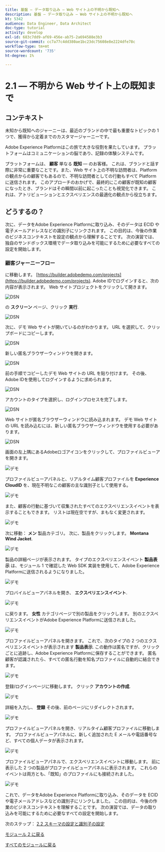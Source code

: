 ```yaml
---
title: 基盤 — データ取り込み — Web サイト上の不明から既知へ
description: 基盤 — データ取り込み — Web サイト上の不明から既知へ
kt: 5342
audience: Data Engineer, Data Architect
doc-type: tutorial
activity: develop
exl-id: 683c7dd9-af69-456e-ab75-2a694588e3b3
source-git-commit: cc7a77c4dd380ae1bc23dc75608e8e2224dfe78c
workflow-type: tm+mt
source-wordcount: '735'
ht-degree: 1%

---
```


# 2.1 — 不明から Web サイト上の既知まで

## コンテキスト

未知から既知へのジャーニーは、最近のブランドの中で最も重要なトピックの 1 つで、獲得から定着までのカスタマージャーニーです。

Adobe Experience Platformはこの旅で大きな役割を果たしています。 プラットフォームはコミュニケーションの脳であり、記録の体験システムです。

プラットフォームは、 **顧客** 単なる **既知** — のお客様。 これは、ブランドと話す際に非常に重要なことです。また、Web サイト上の不明な訪問者は、Platform の観点からの顧客でもあるので、不明な訪問者としての行動もすべて Platform に送信されます。 このアプローチのおかげで、最終的にこの顧客が既知の顧客になったとき、ブランドはその瞬間以前に起こったことも視覚化できます。 これは、アトリビューションとエクスペリエンスの最適化の観点から役立ちます。

## どうするの？

次に、データをAdobe Experience Platformに取り込み、そのデータは ECID や電子メールアドレスなどの識別子にリンクされます。 この目的は、今後の作業のビジネスコンテキストを設定の観点から理解することです。 次の演習では、独自のサンドボックス環境でデータ取り込みを可能にするために必要なすべての設定を開始します。

### 顧客ジャーニーフロー

に移動します。 [https://builder.adobedemo.com/projects](https://builder.adobedemo.com/projects). Adobe IDでログインすると、次の内容が表示されます。 Web サイトプロジェクトをクリックして開きます。

![DSN](../module0/images/web8.png)

の **スクリーン** ページ、クリック **実行**.

![DSN](../module1/images/web2.png)

次に、デモ Web サイトが開いているのがわかります。 URL を選択して、クリップボードにコピーします。

![DSN](../module0/images/web3.png)

新しい匿名ブラウザーウィンドウを開きます。

![DSN](../module0/images/web4.png)

前の手順でコピーしたデモ Web サイトの URL を貼り付けます。 その後、Adobe IDを使用してログインするように求められます。

![DSN](../module0/images/web5.png)

アカウントのタイプを選択し、ログインプロセスを完了します。

![DSN](../module0/images/web6.png)

Web サイトが匿名ブラウザーウィンドウに読み込まれます。 デモ Web サイトの URL を読み込むには、新しい匿名ブラウザーウィンドウを使用する必要があります。

![DSN](../module0/images/web7.png)

画面の左上隅にあるAdobeロゴアイコンをクリックして、プロファイルビューアを開きます。

![デモ](./images/pv1.png)

プロファイルビューアパネルと、リアルタイム顧客プロファイルを **Experience CloudID** を、現在不明なこの顧客の主な識別子として使用する。

![デモ](./images/pv2.png)

また、顧客の行動に基づいて収集されたすべてのエクスペリエンスイベントを表示することもできます。 リストは現在空ですが、まもなく変更されます。

![デモ](../module2/images/pv3.png)

次に移動： **メン** 製品カテゴリ。 次に、製品をクリックします。 **Montana Wind Jacket**.

![デモ](../module2/images/pv4.png)

製品の詳細ページが表示されます。 タイプのエクスペリエンスイベント **製品表示** は、モジュール 1 で確認した Web SDK 実装を使用して、Adobe Experience Platformに送信されるようになりました。

![デモ](../module2/images/pv5.png)

プロバイルビューアパネルを開き、 **エクスペリエンスイベント**.

![デモ](../module2/images/pv6.png)

に戻ります。 **女性** カテゴリページで別の製品をクリックします。 別のエクスペリエンスイベントがAdobe Experience Platformに送信されました。

![デモ](../module2/images/pv7.png)

プロファイルビューアパネルを開きます。 これで、次のタイプの 2 つのエクスペリエンスイベントが表示されます **製品表示**. この動作は匿名ですが、クリックごとに追跡し、Adobe Experience Platformに保存することができます。 匿名顧客が認識されたら、すべての匿名行動を知名プロファイルに自動的に結合できます。

![デモ](../module2/images/pv8.png)

登録/ログインページに移動します。 クリック **アカウントの作成**.

![デモ](../module2/images/pv9.png)

詳細を入力し、 **登録** その後、前のページにリダイレクトされます。

![デモ](../module2/images/pv10.png)

プロファイルビューアパネルを開き、リアルタイム顧客プロファイルに移動します。 プロファイルビューアパネルに、新しく追加された E メールや電話番号など、すべての個人データが表示されます。

![デモ](../module2/images/pv11.png)

プロファイルビューアパネルで、エクスペリエンスイベントに移動します。 前に表示した 2 つの製品がプロファイルビューアパネルに表示されます。 これらのイベントは両方とも、「既知」のプロファイルにも接続されました。

![デモ](../module2/images/pv12.png)

これで、データをAdobe Experience Platformに取り込み、そのデータを ECID や電子メールアドレスなどの識別子にリンクしました。 この目的は、今後の作業のビジネスコンテキストを理解することです。 次の演習では、データの取り込みを可能にするために必要なすべての設定を開始します。

次のステップ： [2.2 スキーマの設定と識別子の設定](./ex2.md)

[モジュール 2 に戻る](./data-ingestion.md)

[すべてのモジュールに戻る](../../overview.md)
